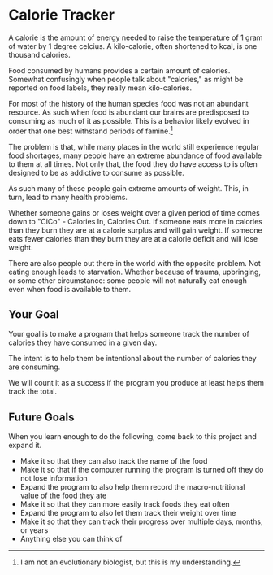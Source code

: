 # Calorie Tracker

A calorie is the amount of energy needed to raise the temperature of 
1 gram of water by 1 degree celcius. A kilo-calorie, often shortened to kcal,
is one thousand calories.

Food consumed by humans provides a certain amount of calories. Somewhat confusingly
when people talk about "calories," as might be reported on food labels, they really mean
kilo-calories.

For most of the history of the human species food was not an abundant resource. As such
when food is abundant our brains are predisposed to consuming as much of it as possible.
This is a behavior likely evolved in order that one best withstand periods of famine.[^biology]

The problem is that, while many places in the world still experience regular food shortages,
many people have an extreme abundance of food available to them at all times. Not only that,
the food they do have access to is often designed to be as addictive to consume as possible.

As such many of these people gain extreme amounts of weight. 
This, in turn, lead to many health problems.

Whether someone gains or loses weight over a given period of time comes down to "CiCo" - Calories In, Calories Out.
If someone eats more in calories than they burn they are at a calorie surplus and will gain weight.
If someone eats fewer calories than they burn they are at a calorie deficit and will lose weight.

There are also people out there in the world with the opposite problem. Not eating enough leads to starvation.
Whether because of trauma, upbringing, or some other circumstance: some people will not naturally eat enough even
when food is available to them.

## Your Goal

Your goal is to make a program that helps someone track the number of calories they have consumed
in a given day.

The intent is to help them be intentional about the number of calories they are consuming.

We will count it as a success if the program you produce at least helps them track the total.

## Future Goals

When you learn enough to do the following, come back to this project and expand it.

* Make it so that they can also track the name of the food
* Make it so that if the computer running the program is turned off they do not lose information
* Expand the program to also help them record the macro-nutritional value of the food they ate
* Make it so that they can more easily track foods they eat often
* Expand the program to also let them track their weight over time
* Make it so that they can track their progress over multiple days, months, or years
* Anything else you can think of



[^biology]: I am not an evolutionary biologist, but this is my understanding.